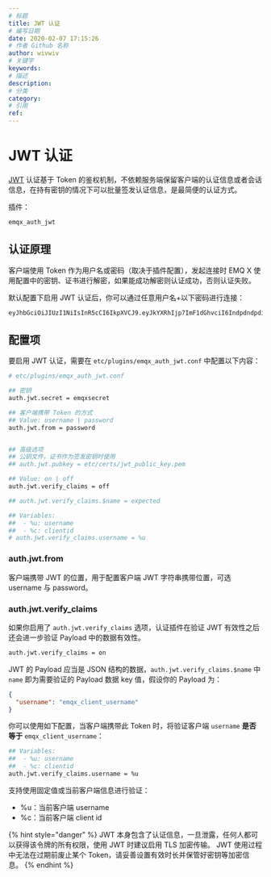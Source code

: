```yaml
---
# 标题
title: JWT 认证
# 编写日期
date: 2020-02-07 17:15:26
# 作者 Github 名称
author: wivwiv
# 关键字
keywords:
# 描述
description:
# 分类
category: 
# 引用
ref:
---
```


# JWT 认证

[JWT](https://jwt.io/) 认证基于 Token 的鉴权机制，不依赖服务端保留客户端的认证信息或者会话信息，在持有密钥的情况下可以批量签发认证信息，是最简便的认证方式。

插件：

```bash
emqx_auth_jwt
```

## 认证原理

客户端使用 Token 作为用户名或密码（取决于插件配置），发起连接时 EMQ X 使用配置中的密钥、证书进行解密，如果能成功解密则认证成功，否则认证失败。

默认配置下启用 JWT 认证后，你可以通过任意用户名+以下密码进行连接：

```bash
eyJhbGciOiJIUzI1NiIsInR5cCI6IkpXVCJ9.eyJkYXRhIjp7ImF1dGhvciI6IndpdndpdiIsInNpdGUiOiJodHRwczovL3dpdndpdi5jb20ifSwiZXhwIjoxNTgyMjU1MzYwNjQyMDAwMCwiaWF0IjoxNTgyMjU1MzYwfQ.FdyAx2fYahm6h3g47m88ttyINzptzKy_speimyUcma4
```


## 配置项

要启用 JWT 认证，需要在 `etc/plugins/emqx_auth_jwt.conf` 中配置以下内容：

```bash
# etc/plugins/emqx_auth_jwt.conf

## 密钥
auth.jwt.secret = emqxsecret

## 客户端携带 Token 的方式
## Value: username | password
auth.jwt.from = password


## 高级选项
## 公钥文件，证书作为签发密钥时使用
## auth.jwt.pubkey = etc/certs/jwt_public_key.pem

## Value: on | off
auth.jwt.verify_claims = off

## auth.jwt.verify_claims.$name = expected

## Variables:
##  - %u: username
##  - %c: clientid
# auth.jwt.verify_claims.username = %u
```

### auth.jwt.from

客户端携带 JWT 的位置，用于配置客户端 JWT 字符串携带位置，可选 username 与 password。

### auth.jwt.verify_claims

如果你启用了 `auth.jwt.verify_claims` 选项，认证插件在验证 JWT 有效性之后还会进一步验证 Payload 中的数据有效性。

```bash
auth.jwt.verify_claims = on
```

JWT 的 Payload 应当是 JSON 结构的数据，`auth.jwt.verify_claims.$name` 中 `name` 即为需要验证的 Payload 数据 key 值，假设你的 Payload 为：

```json
{
  "username": "emqx_client_username"
}
```

你可以使用如下配置，当客户端携带此 Token 时，将验证客户端 `username` **是否等于** `emqx_client_username`：

```bash
## Variables:
##  - %u: username
##  - %c: clientid
auth.jwt.verify_claims.username = %u
```

支持使用固定值或当前客户端信息进行验证：
- %u：当前客户端 username
- %c：当前客户端 client id



{% hint style="danger" %} 
JWT 本身包含了认证信息，一旦泄露，任何人都可以获得该令牌的所有权限，使用 JWT 时建议启用 TLS 加密传输。
JWT 使用过程中无法在过期前废止某个 Token，请妥善设置有效时长并保管好密钥等加密信息。
{% endhint %}